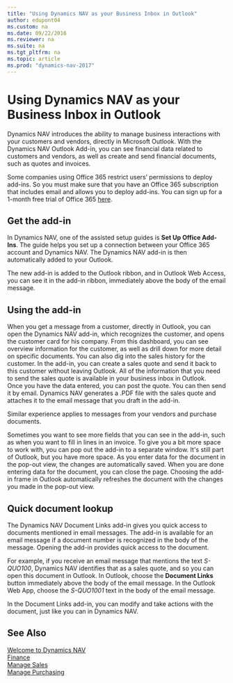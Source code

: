 ```yaml
---
title: "Using Dynamics NAV as your Business Inbox in Outlook"
author: edupont04
ms.custom: na
ms.date: 09/22/2016
ms.reviewer: na
ms.suite: na
ms.tgt_pltfrm: na
ms.topic: article
ms.prod: "dynamics-nav-2017"
---
```


# Using Dynamics NAV as your Business Inbox in Outlook
Dynamics NAV introduces the ability to manage business interactions with your customers and vendors, directly in Microsoft Outlook. With the Dynamics NAV Outlook Add-in, you can see financial data related to customers and vendors, as well as create and send financial documents, such as quotes and invoices.  

Some companies using Office 365 restrict users’ permissions to deploy add-ins. So you must make sure that you have an Office 365 subscription that includes email and allows you to deploy add-ins. You can sign up for a 1-month free trial of Office 365 [here](https://products.office.com/try).  

## Get the add-in
In Dynamics NAV, one of the assisted setup guides is **Set Up Office Add-Ins**. The guide helps you  set up a connection between your Office 365 account and Dynamics NAV. The Dynamics NAV add-in is then automatically added to your Outlook.  

The new add-in is added to the Outlook ribbon, and in Outlook Web Access, you can see it in the add-in ribbon, immediately above the body of the email message.  

## Using the add-in
When you get a message from a customer, directly in Outlook, you can open the Dynamics NAV add-in, which recognizes the customer, and opens the customer card for his company. From this dashboard, you can see overview information for the customer, as well as drill down for more detail on specific documents. You can also dig into the sales history for the customer.
In the add-in, you can create a sales quote and send it back to this customer without leaving Outlook. All of the information that you need to send the sales quote is available in your business inbox in Outlook.  
Once you have the data entered, you can post the quote. You can then send it by email. Dynamics NAV generates a .PDF file with the sales quote and attaches it to the email message that you draft in the add-in.  

Similar experience applies to messages from your vendors and purchase documents.  

Sometimes you want to see more fields that you can see in the add-in, such as when you want to fill in lines in an invoice. To give you a bit more space to work with, you can pop out the add-in to a separate window. It's still part of Outlook, but you have more space. As you enter data for the document in the pop-out view, the changes are automatically saved. When you are done entering data for the document, you can close the page. Choosing the add-in frame in Outlook automatically refreshes the document with the changes you made in the pop-out view.  

## Quick document lookup
The Dynamics NAV Document Links add-in gives you quick access to documents mentioned in email messages. The add-in is available for an email message if a document number is recognized in the body of the message. Opening the add-in provides quick access to the document.  

For example, if you receive an email message that mentions the text *S-QUO100*, Dynamics NAV identifies that as a sales quote, and so you can open this document in Outlook. In Outlook, choose the **Document Links** button immediately above the body of the email message. In the Outlook Web App, choose the *S-QUO1001* text in the body of the email message.  

In the Document Links add-in, you can modify and take actions with the document, just like you can in Dynamics NAV.

## See Also
[Welcome to Dynamics NAV](across-get-started.md)  
[Finance](finance.md)  
[Manage Sales](sales-manage-sales.md)  
[Manage Purchasing](purchasing-manage-purchasing.md)  
